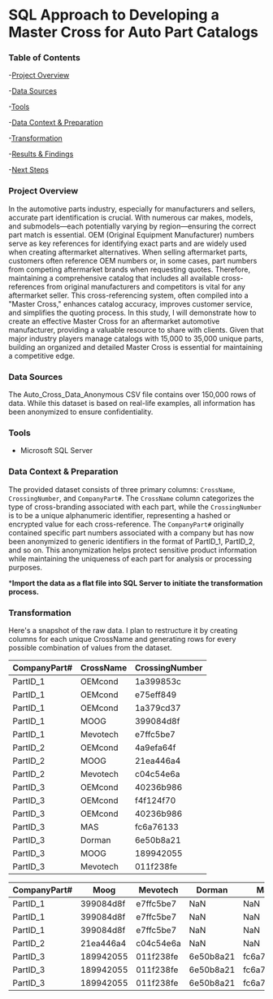 # SQL Approach to Developing a Master Cross for Auto Part Catalogs

### Table of Contents

-[Project Overview](#project-overview)

-[Data Sources](#data-sources)

-[Tools](#tools)

-[Data Context & Preparation](#data-context--preparation)

-[Transformation](#transformation)

-[Results & Findings](#results--findings)

-[Next Steps](#next-steps)

### Project Overview

In the automotive parts industry, especially for manufacturers and sellers, accurate part identification is crucial. With numerous car makes, models, and submodels—each potentially varying by region—ensuring the correct part match is essential. OEM (Original Equipment Manufacturer) numbers serve as key references for identifying exact parts and are widely used when creating aftermarket alternatives. When selling aftermarket parts, customers often reference OEM numbers or, in some cases, part numbers from competing aftermarket brands when requesting quotes. Therefore, maintaining a comprehensive catalog that includes all available cross-references from original manufacturers and competitors is vital for any aftermarket seller. This cross-referencing system, often compiled into a "Master Cross," enhances catalog accuracy, improves customer service, and simplifies the quoting process. In this study, I will demonstrate how to create an effective Master Cross for an aftermarket automotive manufacturer, providing a valuable resource to share with clients. Given that major industry players manage catalogs with 15,000 to 35,000 unique parts, building an organized and detailed Master Cross is essential for maintaining a competitive edge.

### Data Sources

The Auto_Cross_Data_Anonymous CSV file contains over 150,000 rows of data. While this dataset is based on real-life examples, all information has been anonymized to ensure confidentiality.

### Tools

- Microsoft SQL Server

### Data Context & Preparation

The provided dataset consists of three primary columns: `CrossName`, `CrossingNumber`, and `CompanyPart#`. The `CrossName` column categorizes the type of cross-branding associated with each part, while the `CrossingNumber` is to be a unique alphanumeric identifier,  representing a hashed or encrypted value for each cross-reference. The `CompanyPart#` originally contained specific part numbers associated with a company but has now been anonymized to generic identifiers in the format of PartID_1, PartID_2, and so on. This anonymization helps protect sensitive product information while maintaining the uniqueness of each part for analysis or processing purposes.

***Import the data as a flat file into SQL Server to initiate the transformation process.**

### Transformation

Here's a snapshot of the raw data. I plan to restructure it by creating columns for each unique CrossName and generating rows for every possible combination of values from the dataset.

| CompanyPart# | CrossName         | CrossingNumber |
|-------------|------------------|----------------|
| PartID_1    | OEMcond          | 1a399853c      |
| PartID_1    | OEMcond          | e75eff849      |
| PartID_1    | OEMcond          | 1a379cd37      |
| PartID_1    | MOOG | 399084d8f      |
| PartID_1    | Mevotech | e7ffc5be7      |
| PartID_2    | OEMcond          | 4a9efa64f      |
| PartID_2    | MOOG | 21ea446a4      |
| PartID_2    | Mevotech | c04c54e6a      |
| PartID_3    | OEMcond          | 40236b986      |
| PartID_3    | OEMcond          | f4f124f70      |
| PartID_3    | OEMcond          | 40236b986      |
| PartID_3    | MAS  | fc6a76133      |
| PartID_3    | Dorman  | 6e50b8a21      |
| PartID_3    | MOOG | 189942055      |
| PartID_3    | Mevotech | 011f238fe      |


| CompanyPart# | Moog | Mevotech | Dorman | Mas | OEMcond                                       |
|--------------|------------------|-------------------|------------------|------------------|----------------------------------------------|
| PartID_1     | 399084d8f         | e7ffc5be7         | NaN              | NaN              | 1a399853c                                    |
| PartID_1     | 399084d8f         | e7ffc5be7         | NaN              | NaN              | e75eff849                                    |
| PartID_1     | 399084d8f         | e7ffc5be7         | NaN              | NaN              | 1a379cd37                                    |
| PartID_2     | 21ea446a4         | c04c54e6a         |    NaN     | NaN              | 4a9efa64f                                    |
| PartID_3     | 189942055         | 011f238fe               | 6e50b8a21        | fc6a76133        | f4f124f70                                    |
| PartID_3     | 189942055         | 011f238fe               | 6e50b8a21        | fc6a76133        | 40236b986                                    |
| PartID_3     | 189942055         | 011f238fe               | 6e50b8a21        | fc6a76133        | 40236b986                                    |



